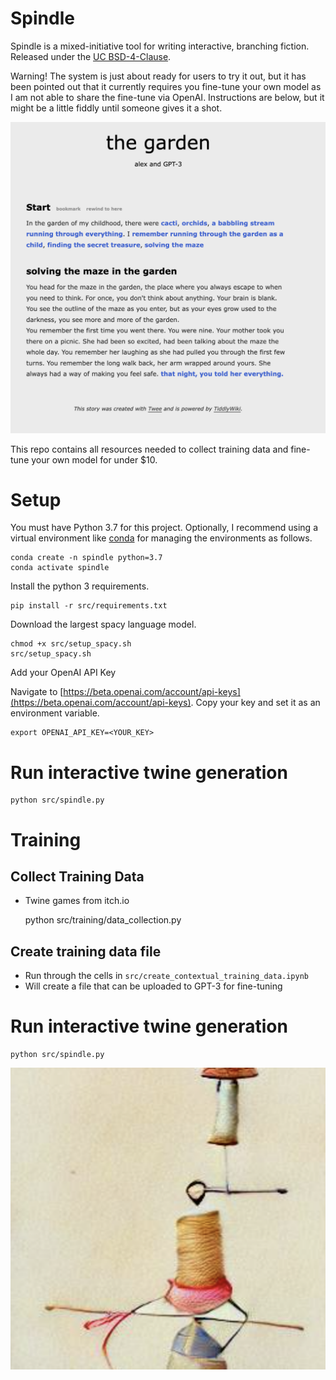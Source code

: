 # Spindle

Spindle is a mixed-initiative tool for writing interactive, branching fiction. Released under the [UC BSD-4-Clause](https://spdx.org/licenses/BSD-4-Clause-UC.html).

Warning! The system is just about ready for users to try it out, but it has been pointed out that it currently requires you fine-tune your own model as I am not able to share the fine-tune via OpenAI. Instructions are below, but it might be a little fiddly until someone gives it a shot.

![Example](the_garden.png)

This repo contains all resources needed to collect training data and fine-tune your own model for under $10.

# Setup

You must have Python 3.7 for this project. Optionally, I recommend using a virtual environment like [conda](https://docs.conda.io/projects/conda/en/latest/user-guide/tasks/manage-environments.html) for managing the environments as follows.

    conda create -n spindle python=3.7
    conda activate spindle

Install the python 3 requirements. 

    pip install -r src/requirements.txt
    
Download the largest spacy language model.

    chmod +x src/setup_spacy.sh
    src/setup_spacy.sh
    
Add your OpenAI API Key

Navigate to [https://beta.openai.com/account/api-keys](https://beta.openai.com/account/api-keys). Copy your key and set it as an environment variable.

    export OPENAI_API_KEY=<YOUR_KEY>

# Run interactive twine generation

    python src/spindle.py

# Training

## Collect Training Data

- Twine games from itch.io

    python src/training/data_collection.py

## Create training data file

- Run through the cells in `src/create_contextual_training_data.ipynb`
- Will create a file that can be uploaded to GPT-3 for fine-tuning

# Run interactive twine generation

    python src/spindle.py


![Spindle](spindle.png)
